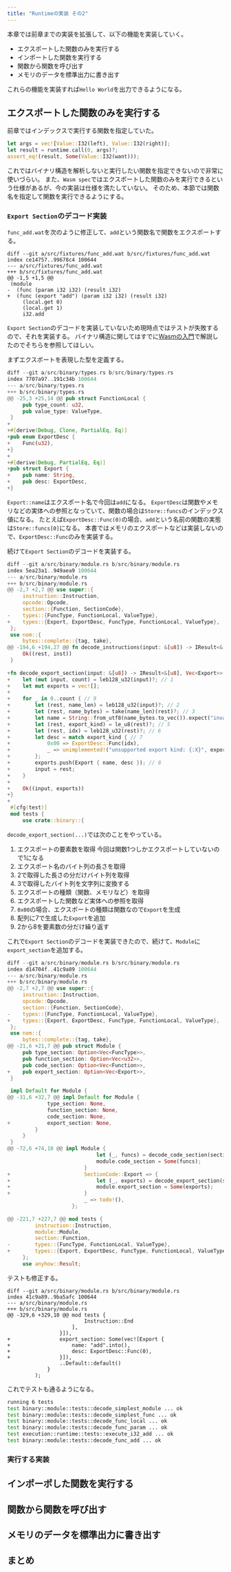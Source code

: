```yaml
---
title: "Runtimeの実装 その2"
---
```


本章では前章までの実装を拡張して、以下の機能を実装していく。

- エクスポートした関数のみを実行する
- インポートした関数を実行する
- 関数から関数を呼び出す
- メモリのデータを標準出力に書き出す

これらの機能を実装すれば`Hello World`を出力できるようになる。

## エクスポートした関数のみを実行する

前章ではインデックスで実行する関数を指定していた。

```rust
let args = vec![Value::I32(left), Value::I32(right)];
let result = runtime.call(0, args)?;
assert_eq!(result, Some(Value::I32(want)));
```

これではバイナリ構造を解析しないと実行したい関数を指定できないので非常に使いづらい。
また、`Wasm spec`ではエクスポートした関数のみを実行できるという仕様があるが、今の実装は仕様を満たしていない。
そのため、本節では関数名を指定して関数を実行できるようにする。

### `Export Section`のデコード実装
`func_add.wat`を次のように修正して、`add`という関数名で関数をエクスポートする。

```diff:src/fixtures/func_add.wat
diff --git a/src/fixtures/func_add.wat b/src/fixtures/func_add.wat
index ce14757..99678c4 100644
--- a/src/fixtures/func_add.wat
+++ b/src/fixtures/func_add.wat
@@ -1,5 +1,5 @@
 (module
-  (func (param i32 i32) (result i32)
+  (func (export "add") (param i32 i32) (result i32) 
     (local.get 0)
     (local.get 1)
     i32.add
```

`Export Section`のデコードを実装していないため現時点ではテストが失敗するので、それを実装する。
バイナリ構造に関してはすでに[Wasmの入門](https://zenn.dev/skanehira/books/writing-wasm-runtime-in-rust/viewer/04_wasm_binary_structure)で解説したのでそちらを参照してほしい。

まずエクスポートを表現した型を定義する。

```diff:src/binary/types.rs
diff --git a/src/binary/types.rs b/src/binary/types.rs
index 7707a97..191c34b 100644
--- a/src/binary/types.rs
+++ b/src/binary/types.rs
@@ -25,3 +25,14 @@ pub struct FunctionLocal {
     pub type_count: u32,
     pub value_type: ValueType,
 }
+
+#[derive(Debug, Clone, PartialEq, Eq)]
+pub enum ExportDesc {
+    Func(u32),
+}
+
+#[derive(Debug, PartialEq, Eq)]
+pub struct Export {
+    pub name: String,
+    pub desc: ExportDesc,
+}
```

`Export::name`はエクスポート名で今回は`add`になる。
`ExportDesc`は関数やメモリなどの実体への参照となっていて、関数の場合は`Store::funcs`のインデックス値になる。
たとえば`ExportDesc::Func(0)`の場合、`add`という名前の関数の実態は`Store::funcs[0]`になる。
本書ではメモリのエクスポートなどは実装しないので、`ExportDesc::Func`のみを実装する。

続けて`Export Section`のデコードを実装する。

```diff:src/binary/module.rs
diff --git a/src/binary/module.rs b/src/binary/module.rs
index 5ea23a1..949aea9 100644
--- a/src/binary/module.rs
+++ b/src/binary/module.rs
@@ -2,7 +2,7 @@ use super::{
     instruction::Instruction,
     opcode::Opcode,
     section::{Function, SectionCode},
-    types::{FuncType, FunctionLocal, ValueType},
+    types::{Export, ExportDesc, FuncType, FunctionLocal, ValueType},
 };
 use nom::{
     bytes::complete::{tag, take},
@@ -194,6 +194,27 @@ fn decode_instructions(input: &[u8]) -> IResult<&[u8], Instruction> {
     Ok((rest, inst))
 }
 
+fn decode_export_section(input: &[u8]) -> IResult<&[u8], Vec<Export>> {
+    let (mut input, count) = leb128_u32(input)?; // 1
+    let mut exports = vec![];
+
+    for _ in 0..count { // 9
+        let (rest, name_len) = leb128_u32(input)?; // 2
+        let (rest, name_bytes) = take(name_len)(rest)?; // 3
+        let name = String::from_utf8(name_bytes.to_vec()).expect("invalid utf-8 string"); // 4
+        let (rest, export_kind) = le_u8(rest)?; // 5
+        let (rest, idx) = leb128_u32(rest)?; // 6
+        let desc = match export_kind { // 7
+            0x00 => ExportDesc::Func(idx),
+            _ => unimplemented!("unsupported export kind: {:X}", export_kind),
+        };
+        exports.push(Export { name, desc }); // 8
+        input = rest;
+    }
+
+    Ok((input, exports))
+}
+
 #[cfg(test)]
 mod tests {
     use crate::binary::{
```

`decode_export_section(...)`では次のことをやっている。

1. エクスポートの要素数を取得
   今回は関数1つしかエクスポートしていないので1になる
2. エクスポート名のバイト列の長さを取得
3. 2で取得した長さの分だけバイト列を取得
4. 3で取得したバイト列を文字列に変換する
5. エクスポートの種類（関数、メモリなど）を取得
6. エクスポートした関数など実体への参照を取得
7. `0x00`の場合、エクスポートの種類は関数なので`Export`を生成
8. 配列に7で生成した`Export`を追加
9. 2から8を要素数の分だけ繰り返す

これで`Export Section`のデコードを実装できたので、続けて、`Module`に`export_section`を追加する。

```diff:src/binary/module.rs
diff --git a/src/binary/module.rs b/src/binary/module.rs
index d14704f..41c9a89 100644
--- a/src/binary/module.rs
+++ b/src/binary/module.rs
@@ -2,7 +2,7 @@ use super::{
     instruction::Instruction,
     opcode::Opcode,
     section::{Function, SectionCode},
-    types::{FuncType, FunctionLocal, ValueType},
+    types::{Export, ExportDesc, FuncType, FunctionLocal, ValueType},
 };
 use nom::{
     bytes::complete::{tag, take},
@@ -21,6 +21,7 @@ pub struct Module {
     pub type_section: Option<Vec<FuncType>>,
     pub function_section: Option<Vec<u32>>,
     pub code_section: Option<Vec<Function>>,
+    pub export_section: Option<Vec<Export>>,
 }
 
 impl Default for Module {
@@ -31,6 +32,7 @@ impl Default for Module {
             type_section: None,
             function_section: None,
             code_section: None,
+            export_section: None,
         }
     }
 }
@@ -72,6 +74,10 @@ impl Module {
                             let (_, funcs) = decode_code_section(section_contents)?;
                             module.code_section = Some(funcs);
                         }
+                        SectionCode::Export => {
+                            let (_, exports) = decode_export_section(section_contents)?;
+                            module.export_section = Some(exports);
+                        }
                         _ => todo!(),
                     };
 
@@ -221,7 +227,7 @@ mod tests {
         instruction::Instruction,
         module::Module,
         section::Function,
-        types::{FuncType, FunctionLocal, ValueType},
+        types::{Export, ExportDesc, FuncType, FunctionLocal, ValueType},
     };
     use anyhow::Result;
```

テストも修正する。

```diff:src/
diff --git a/src/binary/module.rs b/src/binary/module.rs
index 41c9a89..9ba5afc 100644
--- a/src/binary/module.rs
+++ b/src/binary/module.rs
@@ -329,6 +329,10 @@ mod tests {
                         Instruction::End
                     ],
                 }]),
+                export_section: Some(vec![Export {
+                    name: "add".into(),
+                    desc: ExportDesc::Func(0),
+                }]),
                 ..Default::default()
             }
         );
```

これでテストも通るようになる。

```sh
running 6 tests
test binary::module::tests::decode_simplest_module ... ok
test binary::module::tests::decode_simplest_func ... ok
test binary::module::tests::decode_func_local ... ok
test binary::module::tests::decode_func_param ... ok
test execution::runtime::tests::execute_i32_add ... ok
test binary::module::tests::decode_func_add ... ok
```

### 実行する実装

## インポーポした関数を実行する

## 関数から関数を呼び出す

## メモリのデータを標準出力に書き出す

## まとめ
